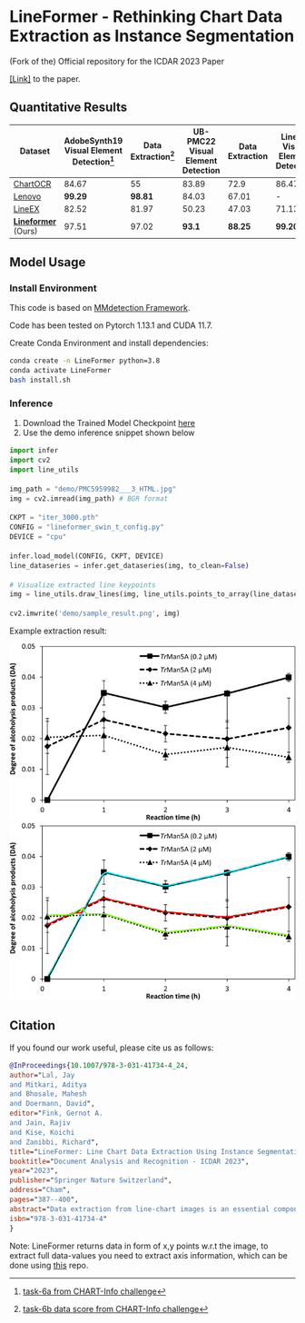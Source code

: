 # LineFormer - Rethinking Chart Data Extraction as Instance Segmentation

(Fork of the) Official repository for the ICDAR 2023 Paper

[<u>[Link]</u>](https://link.springer.com/chapter/10.1007/978-3-031-41734-4_24) to the paper.

## Quantitative Results

| Dataset             | AdobeSynth19 Visual Element Detection[^1] | Data Extraction[^2] | UB-PMC22 Visual Element Detection | Data Extraction | LineEX Visual Element Detection | Data Extraction |
|---------------------|------------------------------------------|---------------------|----------------------------------|-----------------|---------------------------------|----------------|
| [ChartOCR](https://openaccess.thecvf.com/content/WACV2021/papers/Luo_ChartOCR_Data_Extraction_From_Charts_Images_via_a_Deep_Hybrid_WACV_2021_paper.pdf)        | 84.67                                    | 55                  | 83.89                            | 72.9            | 86.47                           | 78.25          |
| [Lenovo](https://link.springer.com/chapter/10.1007/978-3-030-86549-8_37)          | **99.29**                                | **98.81**          | 84.03                            | 67.01           | -                               | -              |
| [LineEX](https://openaccess.thecvf.com/content/WACV2023/papers/P._LineEX_Data_Extraction_From_Scientific_Line_Charts_WACV_2023_paper.pdf)          | 82.52                                    | 81.97               | 50.23                         | 47.03           | 71.13                           | 71.08          |
| [**Lineformer**](https://arxiv.org/abs/2305.01837) (Ours)   | 97.51                                    | 97.02               | **93.1**                          | **88.25**       | **99.20**                       | **97.57**      |

[^1]: [task-6a from CHART-Info challenge](https://example.com/chart-info-task-6a)
[^2]: [task-6b data score from CHART-Info challenge](https://example.com/chart-info-task-6b)

<!-- **If you would like to cite our work:**
```latex

``` -->

## Model Usage

### Install Environment

This code is based on [MMdetection Framework](https://github.com/open-mmlab/mmdetection).

Code has been tested on Pytorch 1.13.1 and CUDA 11.7.

Create Conda Environment and install dependencies:

```bash
conda create -n LineFormer python=3.8
conda activate LineFormer
bash install.sh
```

### Inference

1. Download the Trained Model Checkpoint [here](https://drive.google.com/drive/folders/1K_zLZwgoUIAJtfjwfCU5Nv33k17R0O5T?usp=sharing)
2. Use the demo inference snippet shown below

```python
import infer
import cv2
import line_utils

img_path = "demo/PMC5959982___3_HTML.jpg"
img = cv2.imread(img_path) # BGR format

CKPT = "iter_3000.pth"
CONFIG = "lineformer_swin_t_config.py"
DEVICE = "cpu"

infer.load_model(CONFIG, CKPT, DEVICE)
line_dataseries = infer.get_dataseries(img, to_clean=False)

# Visualize extracted line keypoints
img = line_utils.draw_lines(img, line_utils.points_to_array(line_dataseries))
    
cv2.imwrite('demo/sample_result.png', img)


```

Example extraction result:

![input image](demo/PMC5959982___3_HTML.jpg "Input")
![demo result](demo/sample_result.png "Detection Result")

## Citation

If you found our work useful, please cite us as follows:

```bib
@InProceedings{10.1007/978-3-031-41734-4_24,
author="Lal, Jay
and Mitkari, Aditya
and Bhosale, Mahesh
and Doermann, David",
editor="Fink, Gernot A.
and Jain, Rajiv
and Kise, Koichi
and Zanibbi, Richard",
title="LineFormer: Line Chart Data Extraction Using Instance Segmentation",
booktitle="Document Analysis and Recognition - ICDAR 2023",
year="2023",
publisher="Springer Nature Switzerland",
address="Cham",
pages="387--400",
abstract="Data extraction from line-chart images is an essential component of the automated document understanding process, as line charts are a ubiquitous data visualization format. However, the amount of visual and structural variations in multi-line graphs makes them particularly challenging for automated parsing. Existing works, however, are not robust to all these variations, either taking an all-chart unified approach or relying on auxiliary information such as legends for line data extraction. In this work, we propose LineFormer, a robust approach to line data extraction using instance segmentation. We achieve state-of-the-art performance on several benchmark synthetic and real chart datasets. Our implementation is available at https://github.com/TheJaeLal/LineFormer.",
isbn="978-3-031-41734-4"
}
```

Note: LineFormer returns data in form of x,y points w.r.t the image, to extract full data-values you need to extract axis information, which can be done using [this](https://github.com/pengyu965/ChartDete/) repo.
